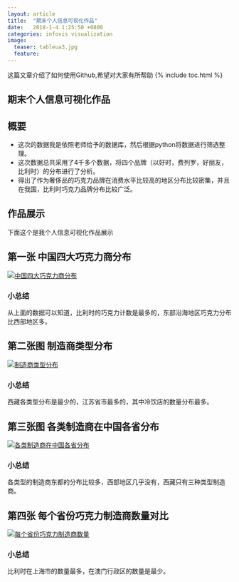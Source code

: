 ```yaml
---
layout: article
title:  "期末个人信息可视化作品"
date:   2018-1-4 1:25:50 +0800
categories: infovis visualization
image:
  teaser: tableua3.jpg
  feature: 
---
```

这篇文章介绍了如何使用Github,希望对大家有所帮助
{% include toc.html %}


## 期末个人信息可视化作品
## 概要
- 这次的数据我是依照老师给予的数据库，然后根据python将数据进行筛选整理。
- 这次数据总共采用了4千多个数据，将四个品牌（以好时，费列罗，好丽友，比利时）的分布进行了分析。
- 得出了作为奢侈品的巧克力品牌在消费水平比较高的地区分布比较密集，并且在我国，比利时巧克力品牌分布比较广泛。
## 作品展示

下面这个是我个人信息可视化作品展示
## 第一张 中国四大巧克力商分布
<div class='tableauPlaceholder' id='viz1515084913015' style='position: relative'>
	<noscript><a href='#'><img alt='中国四大巧克力商分布 ' src='https:&#47;&#47;public.tableau.com&#47;static&#47;images&#47;1_&#47;1_5271&#47;2&#47;1_rss.png' style='border: none' />
	</a></noscript><object class='tableauViz'  style='display:none;'><param name='host_url' value='https%3A%2F%2Fpublic.tableau.com%2F' /> <param name='embed_code_version' value='3' /> <param name='site_root' value='' /><param name='name' value='1_5271&#47;2' /><param name='tabs' value='no' /><param name='toolbar' value='yes' /><param name='static_image' value='https:&#47;&#47;public.tableau.com&#47;static&#47;images&#47;1_&#47;1_5271&#47;2&#47;1.png' /> <param name='animate_transition' value='yes' /><param name='display_static_image' value='yes' /><param name='display_spinner' value='yes' /><param name='display_overlay' value='yes' /><param name='display_count' value='yes' /><param name='filter' value='publish=yes' />
	</object>
</div>
<script type='text/javascript'>                    var divElement = document.getElementById('viz1515084913015');                    var vizElement = divElement.getElementsByTagName('object')[0];
vizElement.style.width='100%';vizElement.style.height=(divElement.offsetWidth*0.75)+'px';                    var scriptElement = document.createElement('script');                    scriptElement.src = 'https://public.tableau.com/javascripts/api/viz_v1.js';
vizElement.parentNode.insertBefore(scriptElement, vizElement);
</script>

### 小总结
从上面的数据可以知道，比利时的巧克力计数是最多的，东部沿海地区巧克力分布比西部地区多。

## 第二张图 制造商类型分布

<div class='tableauPlaceholder' id='viz1515085252848' style='position: relative'>
	<noscript><a href='#'><img alt='制造商类型分布 ' src='https:&#47;&#47;public.tableau.com&#47;static&#47;images&#47;1_&#47;1_5271&#47;3&#47;1_rss.png' style='border: none' />
	</a></noscript><object class='tableauViz'  style='display:none;'><param name='host_url' value='https%3A%2F%2Fpublic.tableau.com%2F' /> <param name='embed_code_version' value='3' /> <param name='site_root' value='' /><param name='name' value='1_5271&#47;3' /><param name='tabs' value='no' /><param name='toolbar' value='yes' /><param name='static_image' value='https:&#47;&#47;public.tableau.com&#47;static&#47;images&#47;1_&#47;1_5271&#47;3&#47;1.png' /> <param name='animate_transition' value='yes' /><param name='display_static_image' value='yes' /><param name='display_spinner' value='yes' /><param name='display_overlay' value='yes' /><param name='display_count' value='yes' /><param name='filter' value='publish=yes' />
	</object>
</div>
<script type='text/javascript'>                    var divElement = document.getElementById('viz1515085252848');                    var vizElement = divElement.getElementsByTagName('object')[0];
vizElement.style.width='100%';vizElement.style.height=(divElement.offsetWidth*0.75)+'px';                    var scriptElement = document.createElement('script');                    scriptElement.src = 'https://public.tableau.com/javascripts/api/viz_v1.js';
vizElement.parentNode.insertBefore(scriptElement, vizElement);
</script>

### 小总结
西藏各类型分布是最少的，江苏省市最多的，其中冷饮店的数量分布最多。


## 第三张图 各类制造商在中国各省分布
<div class='tableauPlaceholder' id='viz1515085489976' style='position: relative'>
	<noscript><a href='#'><img alt='各类制造商在中国各省分布 ' src='https:&#47;&#47;public.tableau.com&#47;static&#47;images&#47;1_&#47;1_5271&#47;4&#47;1_rss.png' style='border: none' />
	</a></noscript><object class='tableauViz'  style='display:none;'><param name='host_url' value='https%3A%2F%2Fpublic.tableau.com%2F' /> <param name='embed_code_version' value='3' /> <param name='site_root' value='' /><param name='name' value='1_5271&#47;4' /><param name='tabs' value='no' /><param name='toolbar' value='yes' /><param name='static_image' value='https:&#47;&#47;public.tableau.com&#47;static&#47;images&#47;1_&#47;1_5271&#47;4&#47;1.png' /> <param name='animate_transition' value='yes' /><param name='display_static_image' value='yes' /><param name='display_spinner' value='yes' /><param name='display_overlay' value='yes' /><param name='display_count' value='yes' /><param name='filter' value='publish=yes' />
	</object>
</div>
<script type='text/javascript'>                    var divElement = document.getElementById('viz1515085489976');                    var vizElement = divElement.getElementsByTagName('object')[0];
vizElement.style.width='100%';vizElement.style.height=(divElement.offsetWidth*0.75)+'px';                    var scriptElement = document.createElement('script');                    scriptElement.src = 'https://public.tableau.com/javascripts/api/viz_v1.js';
vizElement.parentNode.insertBefore(scriptElement, vizElement);
</script>

### 小总结
各类型的制造商东都的分布比较多，西部地区几乎没有，西藏只有三种类型制造商。
## 第四张 每个省份巧克力制造商数量对比
<div class='tableauPlaceholder' id='viz1515085660635' style='position: relative'>
	<noscript><a href='#'><img alt='每个省份巧克力制造商数量 ' src='https:&#47;&#47;public.tableau.com&#47;static&#47;images&#47;1_&#47;1_5271&#47;6&#47;1_rss.png' style='border: none' />
	</a></noscript><object class='tableauViz'  style='display:none;'><param name='host_url' value='https%3A%2F%2Fpublic.tableau.com%2F' /> <param name='embed_code_version' value='3' /> <param name='site_root' value='' /><param name='name' value='1_5271&#47;6' /><param name='tabs' value='no' /><param name='toolbar' value='yes' /><param name='static_image' value='https:&#47;&#47;public.tableau.com&#47;static&#47;images&#47;1_&#47;1_5271&#47;6&#47;1.png' /> <param name='animate_transition' value='yes' /><param name='display_static_image' value='yes' /><param name='display_spinner' value='yes' /><param name='display_overlay' value='yes' /><param name='display_count' value='yes' /><param name='filter' value='publish=yes' />
	</object>
</div> 
<script type='text/javascript'>                    var divElement = document.getElementById('viz1515085660635');                    var vizElement = divElement.getElementsByTagName('object')[0];
vizElement.style.width='100%';vizElement.style.height=(divElement.offsetWidth*0.75)+'px';                    var scriptElement = document.createElement('script');                    scriptElement.src = 'https://public.tableau.com/javascripts/api/viz_v1.js';
                    vizElement.parentNode.insertBefore(scriptElement, vizElement);
</script>

### 小总结
比利时在上海市的数量最多，在澳门行政区的数量是最少。